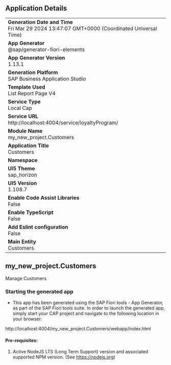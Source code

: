 ## Application Details
|               |
| ------------- |
|**Generation Date and Time**<br>Fri Mar 29 2024 13:47:07 GMT+0000 (Coordinated Universal Time)|
|**App Generator**<br>@sap/generator-fiori-elements|
|**App Generator Version**<br>1.13.1|
|**Generation Platform**<br>SAP Business Application Studio|
|**Template Used**<br>List Report Page V4|
|**Service Type**<br>Local Cap|
|**Service URL**<br>http://localhost:4004/service/loyaltyProgram/
|**Module Name**<br>my_new_project.Customers|
|**Application Title**<br>Customers|
|**Namespace**<br>|
|**UI5 Theme**<br>sap_horizon|
|**UI5 Version**<br>1.108.7|
|**Enable Code Assist Libraries**<br>False|
|**Enable TypeScript**<br>False|
|**Add Eslint configuration**<br>False|
|**Main Entity**<br>Customers|

## my_new_project.Customers

Manage Customers

### Starting the generated app

-   This app has been generated using the SAP Fiori tools - App Generator, as part of the SAP Fiori tools suite.  In order to launch the generated app, simply start your CAP project and navigate to the following location in your browser:

http://localhost:4004/my_new_project.Customers/webapp/index.html

#### Pre-requisites:

1. Active NodeJS LTS (Long Term Support) version and associated supported NPM version.  (See https://nodejs.org)


